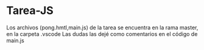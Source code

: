 # Tarea-JS
Los archivos (pong.hmtl,main.js) de la  tarea se encuentra en la rama master, en la carpeta .vscode
Las dudas las dejé como comentarios en el código de main.js
